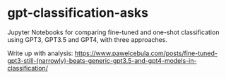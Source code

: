 # gpt-classification-asks
Jupyter Notebooks for comparing fine-tuned and one-shot classification using GPT3, GPT3.5 and GPT4, with three approaches.

Write up with analysis: https://www.pawelcebula.com/posts/fine-tuned-gpt3-still-(narrowly)-beats-generic-gpt3.5-and-gpt4-models-in-classification/
